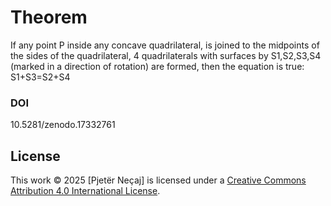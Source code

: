 # Theorem
If any point P inside any concave quadrilateral, is joined to the midpoints of the sides of the quadrilateral, 4 quadrilaterals with surfaces by S1,S2,S3,S4 (marked in a direction of rotation) are formed, then the equation is true: S1+S3=S2+S4
### DOI
10.5281/zenodo.17332761
## License
This work © 2025 [Pjetër Neçaj] is licensed under a [Creative Commons Attribution 4.0 International License](https://creativecommons.org/licenses/by/4.0/).

